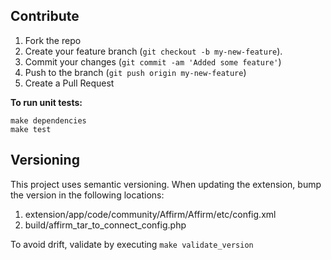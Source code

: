 Contribute
----------

1. Fork the repo
2. Create your feature branch (```git checkout -b my-new-feature```).
3. Commit your changes (```git commit -am 'Added some feature'```)
4. Push to the branch (```git push origin my-new-feature```)
5. Create a Pull Request

**To run unit tests:**

```
make dependencies
make test
```

Versioning
----------

This project uses semantic versioning. When updating the extension, bump the
version in the following locations:

1. extension/app/code/community/Affirm/Affirm/etc/config.xml
1. build/affirm_tar_to_connect_config.php

To avoid drift, validate by executing `make validate_version`
